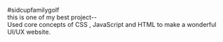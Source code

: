 #sidcupfamilygolf
<br>
this is one of my best project--
<br>
Used core concepts of CSS , JavaScript and HTML to make a wonderful UI/UX website.


